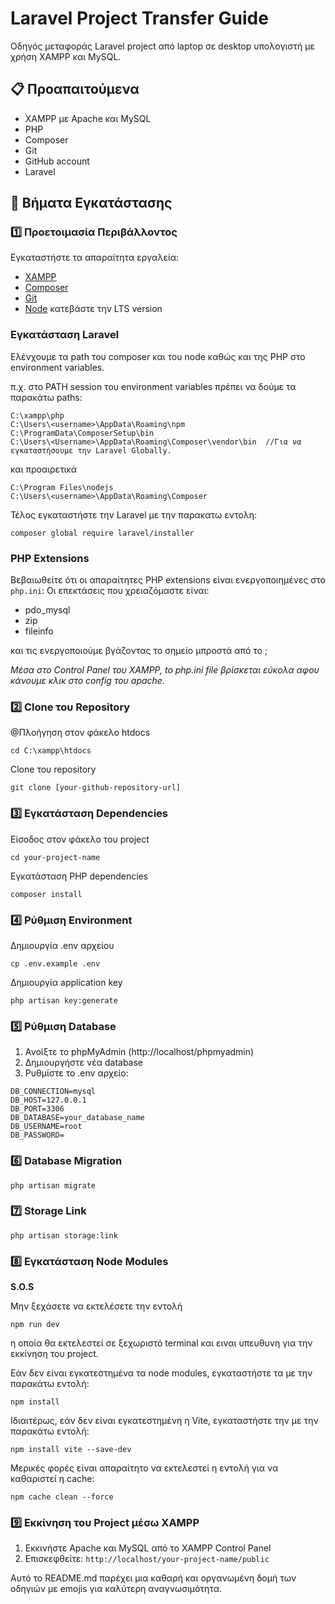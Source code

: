 # Laravel Project Transfer Guide

Οδηγός μεταφοράς Laravel project από laptop σε desktop υπολογιστή με χρήση XAMPP και MySQL.

## 📋 Προαπαιτούμενα

- XAMPP με Apache και MySQL
- PHP
- Composer
- Git
- GitHub account
- Laravel

## 🚀 Βήματα Εγκατάστασης

### 1️⃣ Προετοιμασία Περιβάλλοντος

Εγκαταστήστε τα απαραίτητα εργαλεία:

- [XAMPP](https://www.apachefriends.org/download.html)
- [Composer](https://getcomposer.org/download/)
- [Git](https://git-scm.com/downloads)
- [Node](https://nodejs.org/en) κατεβάστε την LTS version

### Εγκατάσταση Laravel

Ελένχουμε τα path του composer και του node καθώς και της PHP στο environment variables.

π.χ. στο PATH session του environment variables πρέπει να δούμε τα παρακάτω paths:

```
C:\xampp\php
C:\Users\<username>\AppData\Roaming\npm
C:\ProgramData\ComposerSetup\bin
C:\Users\<Username>\AppData\Roaming\Composer\vendor\bin  //Για να εγκαταστήσουμε την Laravel Globally.
```
και προαιρετικά 
```
C:\Program Files\nodejs
C:\Users\<username>\AppData\Roaming\Composer
```

Τέλος εγκαταστήστε την Laravel με την παρακατω εντολη:

```composer global require laravel/installer```

### PHP Extensions
Βεβαιωθείτε ότι οι απαραίτητες PHP extensions είναι ενεργοποιημένες στο `php.ini`: 
Οι επεκτάσεις που χρειαζόμαστε είναι:
- pdo_mysql
- zip
- fileinfo

και τις ενεργοποιούμε βγάζοντας το σημείο μπροστά από το ;

*Μέσα στο  Control Panel του XAMPP, to php.ini file βρίσκεται εύκολα αφου κάνουμε κλικ στο config του apache.*

### 2️⃣ Clone του Repository

@Πλοήγηση στον φάκελο htdocs

 ```cd C:\xampp\htdocs```

Clone του repository

```git clone [your-github-repository-url]```

### 3️⃣ Εγκατάσταση Dependencies

 Είσοδος στον φάκελο του project

```cd your-project-name```

Εγκατάσταση PHP dependencies

```composer install```

### 4️⃣ Ρύθμιση Environment

Δημιουργία .env αρχείου

```cp .env.example .env```

Δημιουργία application key

```php artisan key:generate```

### 5️⃣ Ρύθμιση Database

1. Ανοίξτε το phpMyAdmin (http://localhost/phpmyadmin)
2. Δημιουργήστε νέα database
3. Ρυθμίστε το .env αρχείο:

```
DB_CONNECTION=mysql
DB_HOST=127.0.0.1  
DB_PORT=3306  
DB_DATABASE=your_database_name  
DB_USERNAME=root  
DB_PASSWORD=
```

### 6️⃣ Database Migration

```php artisan migrate```

### 7️⃣ Storage Link

```php artisan storage:link```

### 8️⃣ Εγκατάσταση Node Modules

**S.O.S**

Μην ξεχάσετε να εκτελέσετε την εντολή 

```npm run dev```

η οποία θα εκτελεστεί σε ξεχωριστό terminal και ειναι υπευθυνη για την εκκίνηση του project.

Εάν δεν είναι εγκατεστημένα τα node modules, εγκαταστήστε τα με την παρακάτω εντολή:

```npm install```

Ιδιαιτέρως, εάν δεν είναι εγκατεστημένη η Vite, εγκαταστήστε την με την παρακάτω εντολή:

```npm install vite --save-dev```

Μερικές φορές είναι απαραίτητο να εκτελεστεί η εντολή για να καθαριστεί η cache:

```npm cache clean --force```

### 9️⃣ Εκκίνηση του Project μέσω XAMPP


1. Εκκινήστε Apache και MySQL από το XAMPP Control Panel
2. Επισκεφθείτε: `http://localhost/your-project-name/public`

Αυτό το README.md παρέχει μια καθαρή και οργανωμένη δομή των οδηγιών με emojis για καλύτερη αναγνωσιμότητα.